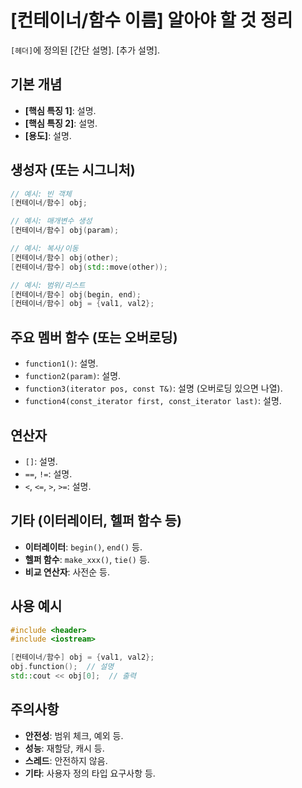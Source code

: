 # [컨테이너/함수 이름] 알아야 할 것 정리

`[헤더]`에 정의된 [간단 설명]. [추가 설명].

## 기본 개념
- **[핵심 특징 1]**: 설명.
- **[핵심 특징 2]**: 설명.
- **[용도]**: 설명.

## 생성자 (또는 시그니처)
```cpp
// 예시: 빈 객체
[컨테이너/함수] obj;

// 예시: 매개변수 생성
[컨테이너/함수] obj(param);

// 예시: 복사/이동
[컨테이너/함수] obj(other);
[컨테이너/함수] obj(std::move(other));

// 예시: 범위/리스트
[컨테이너/함수] obj(begin, end);
[컨테이너/함수] obj = {val1, val2};
```

## 주요 멤버 함수 (또는 오버로딩)
- `function1()`: 설명.
- `function2(param)`: 설명.
- `function3(iterator pos, const T&)`: 설명 (오버로딩 있으면 나열).
- `function4(const_iterator first, const_iterator last)`: 설명.

## 연산자
- `[]`: 설명.
- `==`, `!=`: 설명.
- `<`, `<=`, `>`, `>=`: 설명.

## 기타 (이터레이터, 헬퍼 함수 등)
- **이터레이터**: `begin()`, `end()` 등.
- **헬퍼 함수**: `make_xxx()`, `tie()` 등.
- **비교 연산자**: 사전순 등.

## 사용 예시
```cpp
#include <header>
#include <iostream>

[컨테이너/함수] obj = {val1, val2};
obj.function();  // 설명
std::cout << obj[0];  // 출력
```

## 주의사항
- **안전성**: 범위 체크, 예외 등.
- **성능**: 재할당, 캐시 등.
- **스레드**: 안전하지 않음.
- **기타**: 사용자 정의 타입 요구사항 등.